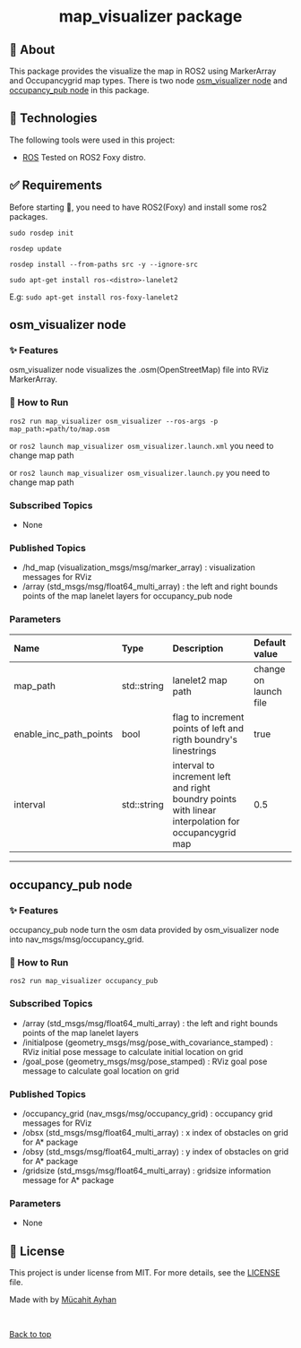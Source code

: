 <h1 align="center">map_visualizer package</h1>

## :dart: About ##
This package provides the visualize the map in ROS2 using MarkerArray and Occupancygrid map types.
There is two node <a href="#osm_visualizer">osm_visualizer node</a> and <a href="#osm_visualizer">occupancy_pub node</a> in this package.

## :rocket: Technologies ##

The following tools were used in this project:

- [ROS](https://www.ros.org/) Tested on ROS2 Foxy distro.

## :white_check_mark: Requirements ##
Before starting :checkered_flag:, you need to have ROS2(Foxy) and install some ros2 packages.

`sudo rosdep init`

`rosdep update`

`rosdep install --from-paths src -y --ignore-src`

`sudo apt-get install ros-<distro>-lanelet2`

E.g: `sudo apt-get install ros-foxy-lanelet2`

## osm_visualizer node

### :sparkles: Features

osm_visualizer node visualizes the .osm(OpenStreetMap) file into RViz MarkerArray. 

### :checkered_flag: How to Run

`ros2 run map_visualizer osm_visualizer --ros-args -p map_path:=path/to/map.osm`

or `ros2 launch map_visualizer osm_visualizer.launch.xml` you need to change map path

or `ros2 launch map_visualizer osm_visualizer.launch.py` you need to change map path

### Subscribed Topics

- None

### Published Topics

- /hd_map (visualization_msgs/msg/marker_array) : visualization messages for RViz
- /array (std_msgs/msg/float64_multi_array) : the left and right bounds points of the map lanelet layers for occupancy_pub node

### Parameters

| Name                   | Type        | Description                                                                                         | Default value           |
| :--------------------- | :---------- | :-------------------------------------------------------------------------------------------------  | :---------------------- |
| map_path               | std::string | lanelet2 map path                                                                                   | change on launch file   |
| enable_inc_path_points | bool        | flag to increment points of left and rigth boundry's linestrings                                    | true                    |
| interval               | std::string | interval to increment left and right boundry points with linear interpolation for occupancygrid map | 0.5                     |


---

## occupancy_pub node

### :sparkles: Features

occupancy_pub node turn the osm data provided by osm_visualizer node into nav_msgs/msg/occupancy_grid. 

### :checkered_flag: How to Run

`ros2 run map_visualizer occupancy_pub`

### Subscribed Topics

- /array (std_msgs/msg/float64_multi_array) : the left and right bounds points of the map lanelet layers
- /initialpose (geometry_msgs/msg/pose_with_covariance_stamped) : RViz initial pose message to calculate initial location on grid
- /goal_pose (geometry_msgs/msg/pose_stamped) : RViz goal pose message to calculate goal location on grid

### Published Topics

- /occupancy_grid (nav_msgs/msg/occupancy_grid) : occupancy grid messages for RViz
- /obsx (std_msgs/msg/float64_multi_array) : x index of obstacles on grid for A* package
- /obsy (std_msgs/msg/float64_multi_array) : y index of obstacles on grid for A* package
- /gridsize (std_msgs/msg/float64_multi_array) : gridsize information message for A* package

### Parameters

- None


## :memo: License

This project is under license from MIT. For more details, see the [LICENSE](LICENSE) file.


Made with by <a href="https://github.com/mucahitayhan" target="_blank">Mücahit Ayhan</a>

&#xa0;

<a href="#top">Back to top</a>
